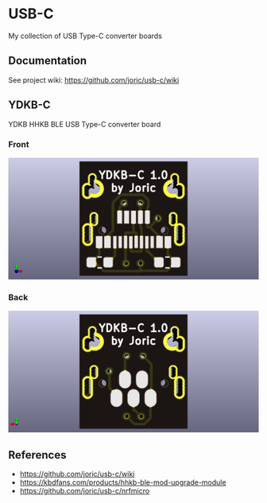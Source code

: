 # USB-C

My collection of USB Type-C converter boards

## Documentation

See project wiki: https://github.com/joric/usb-c/wiki

## YDKB-C

YDKB HHKB BLE USB Type-C converter board

### Front
![](ydkb/front.png)

### Back
![](ydkb/back.png)

## References

* https://github.com/joric/usb-c/wiki
* https://kbdfans.com/products/hhkb-ble-mod-upgrade-module
* https://github.com/joric/usb-c/nrfmicro
